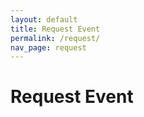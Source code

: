 ```yaml
---
layout: default
title: Request Event
permalink: /request/
nav_page: request
---
```


<h1>Request Event</h1>
